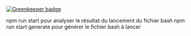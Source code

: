 
[![Greenkeeper badge](https://badges.greenkeeper.io/lynchmaniac/reportbenchmark.svg)](https://greenkeeper.io/)

npm run start pour analyser le résultat du lancement du fichier bash
npm run start generate pour générer le fichier bash à lancer